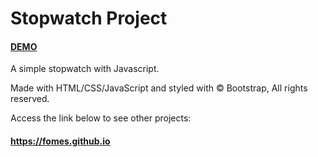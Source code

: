 # Stopwatch Project

#### [DEMO](https://fomes.github.io/stopwatch)

A simple stopwatch with Javascript.

Made with HTML/CSS/JavaScript and styled with © Bootstrap, All rights reserved.

Access the link below to see other projects:

#### https://fomes.github.io
